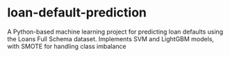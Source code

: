 # loan-default-prediction
A Python-based machine learning project for predicting loan defaults using the Loans Full Schema dataset. Implements SVM and LightGBM models, with SMOTE for handling class imbalance
